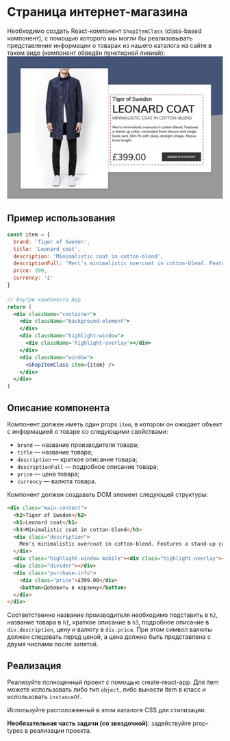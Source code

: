 Страница интернет-магазина
===

Необходимо создать React-компонент `ShopItemClass` (class-based компонент), с помощью которого мы могли бы реализовывать представление информации о товарах из нашего каталога на сайте в таком виде (компонент обведён пунктирной линией):
![Внешний вид страницы после реализации компонента](./src/assets/preview.png)

## Пример использования
```jsx
const item = {
  brand: 'Tiger of Sweden',
  title: 'Leonard coat',
  description: 'Minimalistic coat in cotton-blend',
  descriptionFull: 'Men\'s minimalistic overcoat in cotton-blend. Features a stand-up collar, concealed front closure and single back vent. Slim fit with clean, straight shape. Above-knee length.',
  price: 399,
  currency: '£'
}

// Внутри компонента App
return (
  <div className="container">
    <div className="background-element">
    </div>
    <div className="highlight-window">
      <div className='highlight-overlay'></div>
    </div>
    <div className="window">
      <ShopItemClass item={item} />
    </div>
  </div>
)
```

## Описание компонента

Компонент должен иметь один props `item`, в котором он ожидает объект с информацией о товаре со следующими свойствами:
- `brand` — название производителя товара;
- `title` — название товара;
- `description` — краткое описание товара;
- `descriptionFull` — подробное описание товара;
- `price` — цена товара;
- `currency` — валюта товара.

Компонент должен создавать DOM элемент следующей структуры:
```html
<div class="main-content">
  <h2>Tiger of Sweden</h2>
  <h1>Leonard coat</h1>
  <h3>Minimalistic coat in cotton-blend</h3>
  <div class="description">
    Men's minimalistic overcoat in cotton-blend. Features a stand-up collar, concealed front closure and single back vent. Slim fit with clean, straight shape. Above-knee length.
  </div>
  <div class="highlight-window mobile"><div class="highlight-overlay"></div></div>
  <div class="divider"></div>
  <div class="purchase-info">
    <div class="price">£399.00</div>
    <button>Добавить в корзину</button>
  </div>
</div>
```

Соответственно название производителя необходимо подставить в `h2`, название товара в `h1`, краткое описание в `h3`, подробное описание в `div.description`, цену и валюту в `div.price`. При этом символ валюты должен следовать перед ценой, а цена должна быть представлена с двумя числами после запятой.

## Реализация

Реализуйте полноценный проект с помощью create-react-app. Для item можете использовать либо тип `object`, либо вынести item в класс и использовать `instanceOf`.

Используйте расположенный в этом каталоге CSS для стилизации.

**Необязательная часть задачи (со звездочкой)**: задействуйте prop-types в реализации проекта.